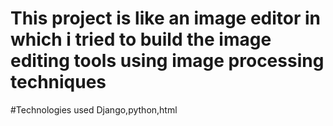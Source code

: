 # This project is like an image editor in which i tried to build the image editing tools using image processing techniques 

#Technologies used Django,python,html
